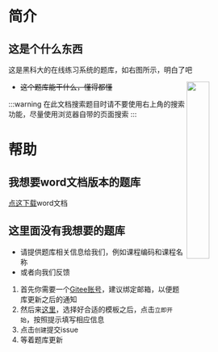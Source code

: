 # 简介

## 这是个什么东西

这是黑科大的在线练习系统的题库，如右图所示，明白了吧

<img align="right" src="/images/img/screenshot.png" width="30%" height="30%">

- ~~这个题库能干什么，懂得都懂~~

:::warning
在此文档搜索题目时请不要使用右上角的搜索功能，尽量使用浏览器自带的页面搜索
:::

# 帮助

## 我想要word文档版本的题库

[点这下载](https://gitee.com/Redmonm/question-bank/tree/master/word)word文档

## 这里面没有我想要的题库

- 请提供题库相关信息给我们，例如课程编码和课程名称
- 或者向我们反馈

1. 首先你需要一个[Gitee账号](https://gitee.com/signup)，建议绑定邮箱，以便题库更新之后的通知
2. 然后来[这里](https://gitee.com/Redmonm/question-bank/issues/new/choose)，选择好合适的模板之后，点击`立即开始`，按照提示填写相应信息
3. 点击`创建`提交issue
4. 等着题库更新
